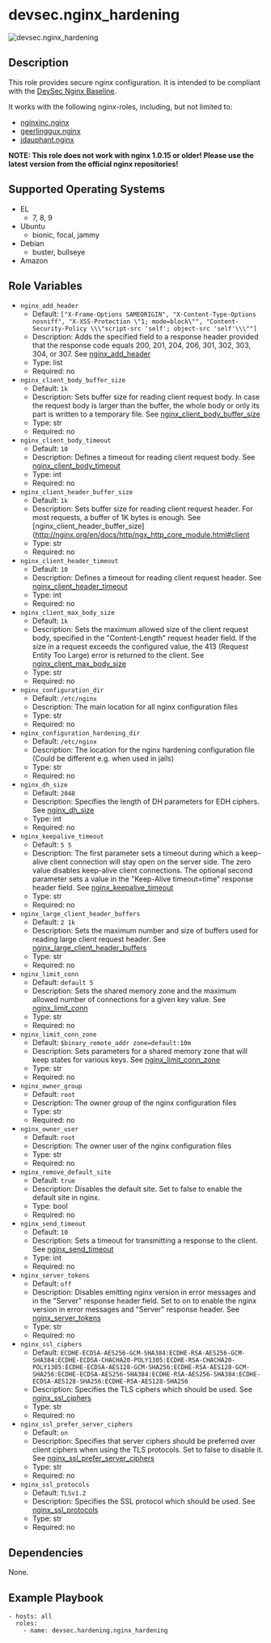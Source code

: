 # devsec.nginx_hardening

![devsec.nginx_hardening](https://github.com/dev-sec/ansible-os-hardening/workflows/devsec.nginx_hardening/badge.svg)

## Description

This role provides secure nginx configuration. It is intended to be compliant with the [DevSec Nginx Baseline](https://github.com/dev-sec/nginx-baseline).

It works with the following nginx-roles, including, but not limited to:

- [nginxinc.nginx](https://galaxy.ansible.com/ui/standalone/roles/nginxinc/nginx/)
- [geerlinggux.nginx](https://galaxy.ansible.com/ui/standalone/roles/geerlingguy/nginx/)
- [jdauphant.nginx](https://galaxy.ansible.com/ui/standalone/roles/jdauphant/nginx/)

**NOTE: This role does not work with nginx 1.0.15 or older! Please use the latest version from the official nginx repositories!**

<!-- BEGIN_ANSIBLE_DOCS -->
## Supported Operating Systems
- EL
  - 7, 8, 9
- Ubuntu
  - bionic, focal, jammy
- Debian
  - buster, bullseye
- Amazon

## Role Variables

- `nginx_add_header`
  - Default: `["X-Frame-Options SAMEORIGIN", "X-Content-Type-Options nosniff", "X-XSS-Protection \"1; mode=block\"", "Content-Security-Policy \\\"script-src 'self'; object-src 'self'\\\""]`
  - Description: Adds the specified field to a response header provided that the response code equals 200, 201, 204, 206, 301, 302, 303, 304, or 307. See [nginx_add_header](http://nginx.org/en/docs/http/ngx_http_headers_module.html#add_header)
  - Type: list
  - Required: no
- `nginx_client_body_buffer_size`
  - Default: `1k`
  - Description: Sets buffer size for reading client request body. In case the request body is larger than the buffer, the whole body or only its part is written to a temporary file. See [nginx_client_body_buffer_size](http://nginx.org/en/docs/http/ngx_http_core_module.html#client_body_buffer_size)
  - Type: str
  - Required: no
- `nginx_client_body_timeout`
  - Default: `10`
  - Description: Defines a timeout for reading client request body. See [nginx_client_body_timeout](http://nginx.org/en/docs/http/ngx_http_core_module.html#client_body_timeout)
  - Type: int
  - Required: no
- `nginx_client_header_buffer_size`
  - Default: `1k`
  - Description: Sets buffer size for reading client request header. For most requests, a buffer of 1K bytes is enough. See [nginx_client_header_buffer_size](http://nginx.org/en/docs/http/ngx_http_core_module.html#client
  - Type: str
  - Required: no
- `nginx_client_header_timeout`
  - Default: `10`
  - Description: Defines a timeout for reading client request header. See [nginx_client_header_timeout](http://nginx.org/en/docs/http/ngx_http_core_module.html#client_header_timeout)
  - Type: int
  - Required: no
- `nginx_client_max_body_size`
  - Default: `1k`
  - Description: Sets the maximum allowed size of the client request body, specified in the "Content-Length" request header field. If the size in a request exceeds the configured value, the 413 (Request Entity Too Large) error is returned to the client. See [nginx_client_max_body_size](http://nginx.org/en/docs/http/ngx_http_core_module.html#client_max_body_size)
  - Type: str
  - Required: no
- `nginx_configuration_dir`
  - Default: `/etc/nginx`
  - Description: The main location for all nginx configuration files
  - Type: str
  - Required: no
- `nginx_configuration_hardening_dir`
  - Default: `/etc/nginx`
  - Description: The location for the nginx hardening configuration file (Could be different e.g. when used in jails)
  - Type: str
  - Required: no
- `nginx_dh_size`
  - Default: `2048`
  - Description: Specifies the length of DH parameters for EDH ciphers. See [nginx_dh_size](http://nginx.org/en/docs/http/ngx_http_ssl_module.html#ssl_dhparam)
  - Type: int
  - Required: no
- `nginx_keepalive_timeout`
  - Default: `5 5`
  - Description: The first parameter sets a timeout during which a keep-alive client connection will stay open on the server side. The zero value disables keep-alive client connections. The optional second parameter sets a value in the "Keep-Alive timeout=time" response header field. See [nginx_keepalive_timeout](http://nginx.org/en/docs/http/ngx_http_core_module.html#keepalive_timeout)
  - Type: str
  - Required: no
- `nginx_large_client_header_buffers`
  - Default: `2 1k`
  - Description: Sets the maximum number and size of buffers used for reading large client request header. See [nginx_large_client_header_buffers](http://nginx.org/en/docs/http/ngx_http_core_module.html#large_client_header_buffers)
  - Type: str
  - Required: no
- `nginx_limit_conn`
  - Default: `default 5`
  - Description: Sets the shared memory zone and the maximum allowed number of connections for a given key value. See [nginx_limit_conn](http://nginx.org/en/docs/http/ngx_http_limit_conn_module.html#limit_conn)
  - Type: str
  - Required: no
- `nginx_limit_conn_zone`
  - Default: `$binary_remote_addr zone=default:10m`
  - Description: Sets parameters for a shared memory zone that will keep states for various keys. See [nginx_limit_conn_zone](http://nginx.org/en/docs/http/ngx_http_limit_conn_module.html#limit_conn_zone)
  - Type: str
  - Required: no
- `nginx_owner_group`
  - Default: `root`
  - Description: The owner group of the nginx configuration files
  - Type: str
  - Required: no
- `nginx_owner_user`
  - Default: `root`
  - Description: The owner user of the nginx configuration files
  - Type: str
  - Required: no
- `nginx_remove_default_site`
  - Default: `true`
  - Description: Disables the default site. Set to false to enable the default site in nginx.
  - Type: bool
  - Required: no
- `nginx_send_timeout`
  - Default: `10`
  - Description: Sets a timeout for transmitting a response to the client. See [nginx_send_timeout](http://nginx.org/en/docs/http/ngx_http_core_module.html#send_timeout)
  - Type: int
  - Required: no
- `nginx_server_tokens`
  - Default: `off`
  - Description: Disables emitting nginx version in error messages and in the "Server" response header field. Set to on to enable the nginx version in error messages and "Server" response header. See [nginx_server_tokens](http://nginx.org/en/docs/http/ngx_http_core_module.html#server_tokens)
  - Type: str
  - Required: no
- `nginx_ssl_ciphers`
  - Default: `ECDHE-ECDSA-AES256-GCM-SHA384:ECDHE-RSA-AES256-GCM-SHA384:ECDHE-ECDSA-CHACHA20-POLY1305:ECDHE-RSA-CHACHA20-POLY1305:ECDHE-ECDSA-AES128-GCM-SHA256:ECDHE-RSA-AES128-GCM-SHA256:ECDHE-ECDSA-AES256-SHA384:ECDHE-RSA-AES256-SHA384:ECDHE-ECDSA-AES128-SHA256:ECDHE-RSA-AES128-SHA256`
  - Description: Specifies the TLS ciphers which should be used. See [nginx_ssl_ciphers](http://nginx.org/en/docs/http/ngx_http_ssl_module.html#ssl_ciphers)
  - Type: str
  - Required: no
- `nginx_ssl_prefer_server_ciphers`
  - Default: `on`
  - Description: Specifies that server ciphers should be preferred over client ciphers when using the TLS protocols. Set to false to disable it. See [nginx_ssl_prefer_server_ciphers](http://nginx.org/en/docs/http/ngx_http_ssl_module.html#ssl_prefer_server_ciphers)
  - Type: str
  - Required: no
- `nginx_ssl_protocols`
  - Default: `TLSv1.2`
  - Description: Specifies the SSL protocol which should be used. See [nginx_ssl_protocols](http://nginx.org/en/docs/http/ngx_http_ssl_module.html#ssl_protocols)
  - Type: str
  - Required: no

## Dependencies

None.

## Example Playbook

```
- hosts: all
  roles:
    - name: devsec.hardening.nginx_hardening
```

<!-- END_ANSIBLE_DOCS -->
